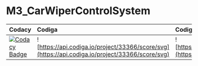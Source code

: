 # M3_CarWiperControlSystem

| Codacy | Codiga    | Codiga | Build | CppCheck |
| :----- | :-------- | :----- | :---- | :------- |
|  [![Codacy Badge](https://app.codacy.com/project/badge/Grade/315680a4cac6462d913be0f09d35c28d)](https://www.codacy.com/gh/preeti870/M3_STM32_CarWipersControlSystem/dashboard?utm_source=github.com&amp;utm_medium=referral&amp;utm_content=preeti870/M3_STM32_CarWipersControlSystem&amp;utm_campaign=Badge_Grade) | ![https://api.codiga.io/project/33366/score/svg](https://api.codiga.io/project/33366/score/svg) | ![https://api.codiga.io/project/33366/status/svg](https://api.codiga.io/project/33366/status/svg) | [![Build-Linux](https://github.com/preeti870/M3_STM32_CarWipersControlSystem/actions/workflows/Buil%20on%20Linux.yml/badge.svg)](https://github.com/preeti870/M3_STM32_CarWipersControlSystem/actions/workflows/Buil%20on%20Linux.yml) | [![Cppcheck Analysis]



